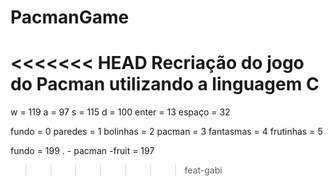 # PacmanGame

<<<<<<< HEAD
Recriação do jogo do Pacman utilizando a linguagem C
=======
w = 119
a = 97
s = 115
d = 100
enter = 13
espaço = 32

fundo = 0
paredes = 1
bolinhas = 2
pacman = 3
fantasmas = 4
frutinhas = 5

fundo = 199
. - pacman -fruit
= 197
>>>>>>> feat-gabi
